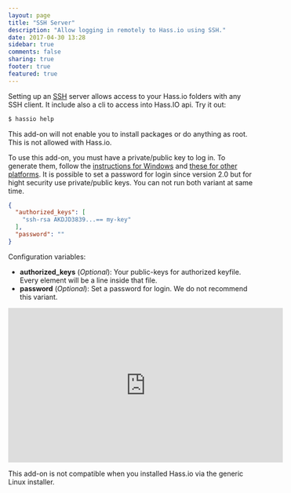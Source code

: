 ```yaml
---
layout: page
title: "SSH Server"
description: "Allow logging in remotely to Hass.io using SSH."
date: 2017-04-30 13:28
sidebar: true
comments: false
sharing: true
footer: true
featured: true
---
```


Setting up an [SSH](https://openssh.org/) server allows access to your Hass.io folders with any SSH client. It include also a cli to access into Hass.IO api. Try it out:
```bash
$ hassio help
```

<p class='note'>This add-on will not enable you to install packages or do anything as root. This is not allowed with Hass.io.</p>

To use this add-on, you must have a private/public key to log in. To generate them, follow the [instructions for Windows][win] and [these for other platforms][other]. It is possible to set a password for login since version 2.0 but for hight security use private/public keys. You can not run both variant at same time.

```json
{
  "authorized_keys": [
    "ssh-rsa AKDJD3839...== my-key"
  ],
  "password": ""
}
```

Configuration variables:

- **authorized_keys** (*Optional*): Your public-keys for authorized keyfile. Every element will be a line inside that file.
- **password** (*Optional*): Set a password for login. We do not recommend this variant.


<div class='videoWrapper'>
<iframe width="560" height="315" src="https://www.youtube.com/embed/GYJTy3UniHc" frameborder="0" allowfullscreen></iframe>
</div>

[win]: https://www.digitalocean.com/community/tutorials/how-to-create-ssh-keys-with-putty-to-connect-to-a-vps
[other]: https://help.github.com/articles/generating-a-new-ssh-key-and-adding-it-to-the-ssh-agent/

<p class='note'>This add-on is not compatible when you installed Hass.io via the generic Linux installer.</p>
